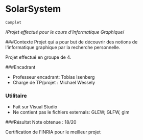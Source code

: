 # SolarSystem

```
Complet
```

/*Projet effectué pour le cours d'Informatique Graphique*/

###Contexte
Projet qui a pour but de découvrir des notions de l'informatique graphique par la recherche personnelle.

Projet effectué en groupe de 4.

###Encadrant
* Professeur encadrant: Tobias Isenberg
* Charge de TP/projet : Michael Wessely

### Utilitaire
* Fait sur Visual Studio
* Ne contient pas le fichiers externals: GLEW; GLFW, glm

###Résultat
Note obtenue : 18/20

Certification de l'INRIA pour le meilleur projet
